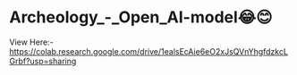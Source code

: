 # Archeology_-_Open_AI-model😂😊

View Here:-
https://colab.research.google.com/drive/1ealsEcAie6eO2xJsQVnYhgfdzkcLGrbf?usp=sharing
